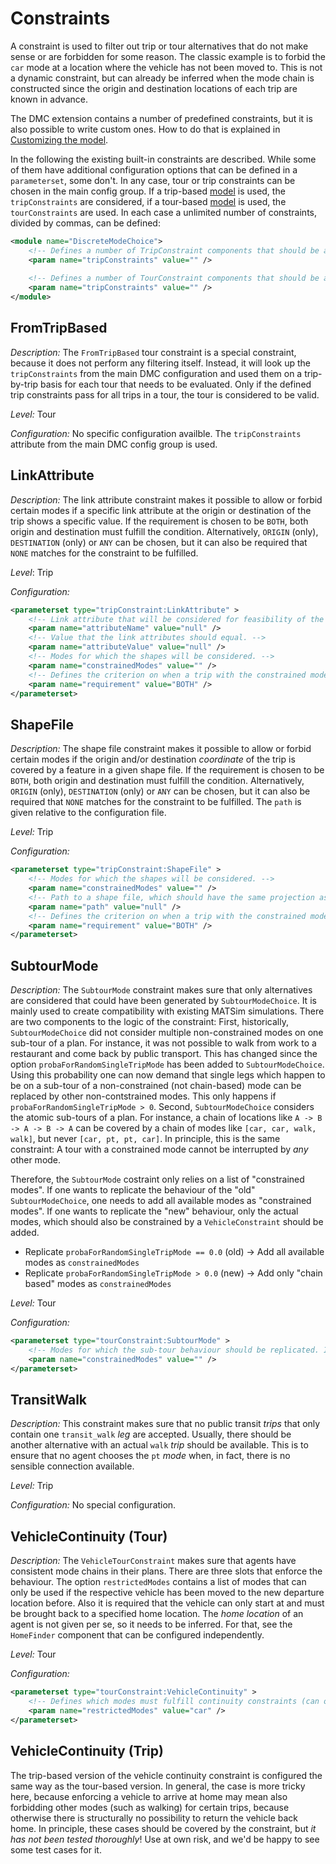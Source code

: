 # Constraints

A constraint is used to filter out trip or tour alternatives that do not make sense or are forbidden for some reason. The classic example is to forbid the `car` mode at a location where the vehicle has not been moved to. This is not a dynamic constraint, but can already be inferred when the mode chain is constructed since the origin and destination locations of each trip are known in advance.

The DMC extension contains a number of predefined constraints, but it is also possible to write custom ones. How to do that is explained in [Customizing the model](../Customizing.md).

In the following the existing built-in constraints are described. While some of them have additional configuration options that can be defined in a `parameterset`, some don't. In any case, tour or trip constraints can be chosen in the main config group. If a trip-based [model](Model.md) is used, the `tripConstraints` are considered, if a tour-based [model](Model.md) is used, the `tourConstraints` are used. In each case a unlimited number of constraints, divided by commas, can be defined:

```xml
<module name="DiscreteModeChoice">
	<!-- Defines a number of TripConstraint components that should be activated. Built-in choices: ... -->
	<param name="tripConstraints" value="" />
	
	<!-- Defines a number of TourConstraint components that should be activated. Built-in choices: ... -->
	<param name="tripConstraints" value="" />
</module>
```

## FromTripBased

*Description:* The `FromTripBased` tour constraint is a special constraint, because it does not perform any filtering itself. Instead, it will look up the `tripConstraints` from the main DMC configuration and used them on a trip-by-trip basis for each tour that needs to be evaluated. Only if the defined trip constraints pass for all trips in a tour, the tour is considered to be valid.

*Level:* Tour

*Configuration:*
No specific configuration availble. The `tripConstraints` attribute from the main DMC config group is used.

## LinkAttribute

*Description:* The link attribute constraint makes it possible to allow or forbid certain modes if a specific link attribute at the origin or destination of the trip shows a specific value. If the requirement is chosen to be `BOTH`, both origin and destination must fulfill the condition. Alternatively, `ORIGIN` (only), `DESTINATION` (only) or `ANY` can be chosen, but it can also be required that `NONE` matches for the constraint to be fulfilled.

*Level*: Trip

*Configuration:*

```xml
<parameterset type="tripConstraint:LinkAttribute" >
	<!-- Link attribute that will be considered for feasibility of the trip. -->
	<param name="attributeName" value="null" />
	<!-- Value that the link attributes should equal. -->
	<param name="attributeValue" value="null" />
	<!-- Modes for which the shapes will be considered. -->
	<param name="constrainedModes" value="" />
	<!-- Defines the criterion on when a trip with the constrained mode will be allowed: ORIGIN, DESTINATION, BOTH, ANY, NONE -->
	<param name="requirement" value="BOTH" />
</parameterset>
```

## ShapeFile

*Description:* The shape file constraint makes it possible to allow or forbid certain modes if the origin and/or destination *coordinate* of the trip is covered by a feature in a given shape file. If the requirement is chosen to be `BOTH`, both origin and destination must fulfill the condition. Alternatively, `ORIGIN` (only), `DESTINATION` (only) or `ANY` can be chosen, but it can also be required that `NONE` matches for the constraint to be fulfilled. The `path` is given relative to the configuration file.

*Level:* Trip

*Configuration:*

```xml
<parameterset type="tripConstraint:ShapeFile" >
	<!-- Modes for which the shapes will be considered. -->
	<param name="constrainedModes" value="" />
	<!-- Path to a shape file, which should have the same projection as the network. -->
	<param name="path" value="null" />
	<!-- Defines the criterion on when a trip with the constrained mode will be allowed: ORIGIN, DESTINATION, BOTH, ANY, NONE -->
	<param name="requirement" value="BOTH" />
</parameterset>
```

## SubtourMode

*Description:* The `SubtourMode` constraint makes sure that only alternatives are considered that could have been generated by `SubtourModeChoice`. It is mainly used to create compatibility with existing MATSim simulations. There are two components to the logic of the constraint: First, historically, `SubtourModeChoice` did not consider multiple non-constrained modes on one sub-tour of a plan. For instance, it was not possible to walk from work to a restaurant and come back by public transport. This has changed since the option `probaForRandomSingleTripMode` has been added to `SubtourModeChoice`. Using this probability one can now demand that single legs which happen to be on a sub-tour of a non-constrained (not chain-based) mode can be replaced by other non-contstrained modes. This only happens if `probaForRandomSingleTripMode > 0`. Second, `SubtourModeChoice` considers the atomic sub-tours of a plan. For instance, a chain of locations like `A -> B -> A -> B -> A` can be covered by a chain of modes like `[car, car, walk, walk]`, but never `[car, pt, pt, car]`. In principle, this is the same constraint: A tour with a constrained mode cannot be interrupted by *any* other mode.

Therefore, the `SubtourMode` costraint only relies on a list of "constrained modes". If one wants to replicate the behaviour of the "old" `SubtourModeChoice`, one needs to add all available modes as "constrained modes". If one wants to replicate the "new" behaviour, only the actual modes, which should also be constrained by a `VehicleConstraint` should be added.

- Replicate `probaForRandomSingleTripMode == 0.0` (old) -> Add all available modes as `constrainedModes`
- Replicate `probaForRandomSingleTripMode > 0.0` (new) -> Add only "chain based" modes as `constrainedModes`

*Level:* Tour

*Configuration:*

```xml
<parameterset type="tourConstraint:SubtourMode" >
	<!-- Modes for which the sub-tour behaviour should be replicated. If all available modes are put here, this equals to SubTourModeChoice with singleLegProbability == 0.0; if only the constrained modes are put here, it equals singleLegProbability > 0.0 -->
	<param name="constrainedModes" value="" />
</parameterset>
```

## TransitWalk

*Description:* This constraint makes sure that no public transit *trips* that only contain one `transit_walk` *leg* are accepted. Usually, there should be another alternative with an actual `walk` *trip* should be available. This is to ensure that no agent chooses the `pt` *mode* when, in fact, there is no sensible connection available.

*Level:* Trip

*Configuration:*
No special configuration.

## VehicleContinuity (Tour)

*Description:* The `VehicleTourConstraint` makes sure that agents have consistent mode chains in their plans. There are three slots that enforce the behaviour. The option `restrictedModes` contains a list of modes that can only be used if the respective vehicle has been moved to the new departure location before. Also it is required that the vehicle can only start at and must be brought back to a specified home location. The *home location* of an agent is not given per se, so it needs to be inferred. For that, see the `HomeFinder` component that can be configured independently.

*Level:* Tour

*Configuration:*

```xml
<parameterset type="tourConstraint:VehicleContinuity" >
	<!-- Defines which modes must fulfill continuity constraints (can only be used where they have been brough to before) -->
	<param name="restrictedModes" value="car" />
</parameterset>
```

## VehicleContinuity (Trip)

The trip-based version of the vehicle continuity constraint is configured the same way as the tour-based version. In general, the case is more tricky here, because enforcing a vehicle to arrive at home may mean also forbidding other modes (such as walking) for certain trips, because otherwise there is structurally no possibility to return the vehicle back home. In principle, these cases should be covered by the constraint, but *it has not been tested thoroughly*! Use at own risk, and we'd be happy to see some test cases for it.




